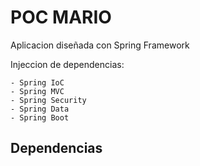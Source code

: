 # POC MARIO

Aplicacion diseñada con Spring Framework

Injeccion de dependencias:

    - Spring IoC
    - Spring MVC
    - Spring Security
    - Spring Data
    - Spring Boot

## Dependencias 

